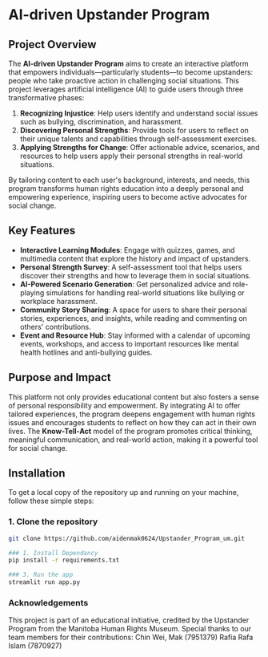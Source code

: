 # AI-driven Upstander Program

## Project Overview
The **AI-driven Upstander Program** aims to create an interactive platform that empowers individuals—particularly students—to become upstanders: people who take proactive action in challenging social situations. This project leverages artificial intelligence (AI) to guide users through three transformative phases:

1. **Recognizing Injustice**: Help users identify and understand social issues such as bullying, discrimination, and harassment.
2. **Discovering Personal Strengths**: Provide tools for users to reflect on their unique talents and capabilities through self-assessment exercises.
3. **Applying Strengths for Change**: Offer actionable advice, scenarios, and resources to help users apply their personal strengths in real-world situations.

By tailoring content to each user's background, interests, and needs, this program transforms human rights education into a deeply personal and empowering experience, inspiring users to become active advocates for social change.

## Key Features
- **Interactive Learning Modules**: Engage with quizzes, games, and multimedia content that explore the history and impact of upstanders.
- **Personal Strength Survey**: A self-assessment tool that helps users discover their strengths and how to leverage them in social situations.
- **AI-Powered Scenario Generation**: Get personalized advice and role-playing simulations for handling real-world situations like bullying or workplace harassment.
- **Community Story Sharing**: A space for users to share their personal stories, experiences, and insights, while reading and commenting on others' contributions.
- **Event and Resource Hub**: Stay informed with a calendar of upcoming events, workshops, and access to important resources like mental health hotlines and anti-bullying guides.

## Purpose and Impact
This platform not only provides educational content but also fosters a sense of personal responsibility and empowerment. By integrating AI to offer tailored experiences, the program deepens engagement with human rights issues and encourages students to reflect on how they can act in their own lives. The **Know-Tell-Act** model of the program promotes critical thinking, meaningful communication, and real-world action, making it a powerful tool for social change.

## Installation

To get a local copy of the repository up and running on your machine, follow these simple steps:

### 1. Clone the repository

```bash
git clone https://github.com/aidenmak0624/Upstander_Program_um.git
```
```bash
### 1. Install Dependancy 
pip install -r requirements.txt
```
```bash
### 3. Run the app
streamlit run app.py
```
### Acknowledgements
This project is part of an educational initiative, credited by the Upstander Program from the Manitoba Human Rights Museum.
Special thanks to our team members for their contributions:
Chin Wei, Mak (7951379)
Rafia Rafa Islam (7870927)

